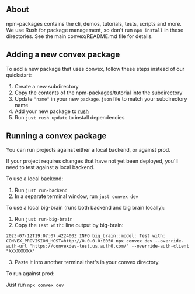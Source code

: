 ## About

npm-packages contains the cli, demos, tutorials, tests, scripts and more. We use
Rush for package management, so don't run `npm install` in these directories.
See the main convex/README.md file for details.

## Adding a new convex package

To add a new package that uses convex, follow these steps instead of our
quickstart:

1. Create a new subdirectory
2. Copy the contents of the npm-packages/tutorial into the subdirectory
3. Update `"name"` in your new `package.json` file to match your subdirectory
   name
4. Add your new package to
   [rush](https://github.com/get-convex/convex/blob/main/npm-packages/rush.json#L296)
5. Run `just rush update` to install dependencies

## Running a convex package

You can run projects against either a local backend, or against prod.

If your project requires changes that have not yet been deployed, you'll need to
test against a local backend.

To use a local backend:

1. Run `just run-backend`
2. In a separate terminal window, run `just convex dev`

To use a local big-brain (runs both backend and big brain locally):

1. Run `just run-big-brain`
2. Copy the `Test with:` line output by big-brain:

`2023-07-12T19:07:07.422400Z INFO big_brain::model: Test with: CONVEX_PROVISION_HOST=http://0.0.0.0:8050 npx convex dev --override-auth-url "https://convexdev-test.us.auth0.com/" --override-auth-client "XXXXXXXXX"`

3. Paste it into another terminal that's in your convex directory.

To run against prod:

Just run `npx convex dev`
